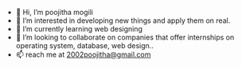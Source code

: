 - 👋 Hi, I’m poojitha mogili
- 👀 I’m interested in developing new things and apply them on real.
- 🌱 I’m currently learning web designing
- 💞️ I’m looking to collaborate on companies that offer internships on operating system, database, web design..
- 📫 reach me at 2002poojitha@gmail.com

<!---
2002poojitha/2002poojitha is a ✨ special ✨ repository because its `README.md` (this file) appears on your GitHub profile.
You can click the Preview link to take a look at your changes.
--->
